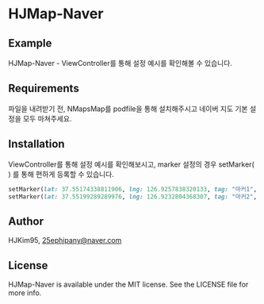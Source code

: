 # HJMap-Naver
## Example

HJMap-Naver - ViewController를 통해 설정 예시를 확인해볼 수 있습니다.

## Requirements
파일을 내려받기 전, NMapsMap를 podfile을 통해 설치해주시고 네이버 지도 기본 설정을 모두 마쳐주세요.

## Installation

ViewController를 통해 설정 예시를 확인해보시고, marker 설정의 경우 setMarker( ) 를 통해 편하게 등록할 수 있습니다.

```ruby
setMarker(lat: 37.55174338811906, lng: 126.9257838320133, tag: "마커1", mapview: nmapView.mapView)
setMarker(lat: 37.55199289289976, lng: 126.9232804368307, tag: "마커2", mapview: nmapView.mapView)
```

## Author

HJKim95, 25ephipany@naver.com

## License

HJMap-Naver is available under the MIT license. See the LICENSE file for more info.
